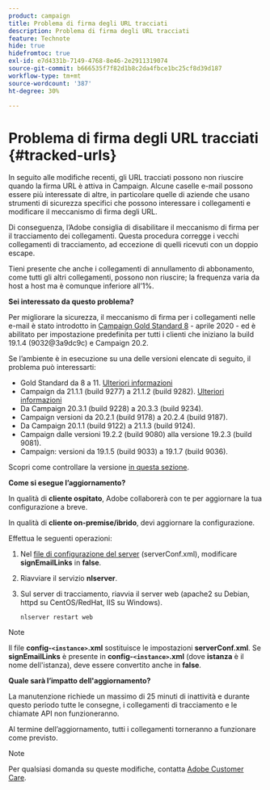 ```yaml
---
product: campaign
title: Problema di firma degli URL tracciati
description: Problema di firma degli URL tracciati
feature: Technote
hide: true
hidefromtoc: true
exl-id: e7d4331b-7149-4768-8e46-2e2911319074
source-git-commit: b666535f7f82d1b8c2da4fbce1bc25cf8d39d187
workflow-type: tm+mt
source-wordcount: '387'
ht-degree: 30%

---
```


# Problema di firma degli URL tracciati {#tracked-urls}



In seguito alle modifiche recenti, gli URL tracciati possono non riuscire quando la firma URL è attiva in Campaign. Alcune caselle e-mail possono essere più interessate di altre, in particolare quelle di aziende che usano strumenti di sicurezza specifici che possono interessare i collegamenti e modificare il meccanismo di firma degli URL.

Di conseguenza, l’Adobe consiglia di disabilitare il meccanismo di firma per il tracciamento dei collegamenti. Questa procedura corregge i vecchi collegamenti di tracciamento, ad eccezione di quelli ricevuti con un doppio escape.

Tieni presente che anche i collegamenti di annullamento di abbonamento, come tutti gli altri collegamenti, possono non riuscire; la frequenza varia da host a host ma è comunque inferiore all’1%.

**Sei interessato da questo problema?**

Per migliorare la sicurezza, il meccanismo di firma per i collegamenti nelle e-mail è stato introdotto in [Campaign Gold Standard 8](../../rn/using/gold-standard.md#gs8) - aprile 2020 - ed è abilitato per impostazione predefinita per tutti i clienti che iniziano la build 19.1.4 (9032@3a9dc9c) e Campaign 20.2.

Se l’ambiente è in esecuzione su una delle versioni elencate di seguito, il problema può interessarti:

* Gold Standard da 8 a 11. [Ulteriori informazioni](../../rn/using/gold-standard.md#gs-8)
* Campaign da 21.1.1 (build 9277) a 21.1.2 (build 9282). [Ulteriori informazioni](../../rn/using/latest-release.md)
* Da Campaign 20.3.1 (build 9228) a 20.3.3 (build 9234).
* Campaign versioni da 20.2.1 (build 9178) a 20.2.4 (build 9187).
* Da Campaign 20.1.1 (build 9122) a 21.1.3 (build 9124).
* Campaign dalle versioni 19.2.2 (build 9080) alla versione 19.2.3 (build 9081).
* Campaign: versioni da 19.1.5 (build 9033) a 19.1.7 (build 9036).


Scopri come controllare la versione [in questa sezione](../../platform/using/launching-adobe-campaign.md#getting-your-campaign-version).

**Come si esegue l’aggiornamento?**

In qualità di **cliente ospitato**, Adobe collaborerà con te per aggiornare la tua configurazione a breve.

In qualità di **cliente on-premise/ibrido**, devi aggiornare la configurazione.

Effettua le seguenti operazioni:

1. Nel [file di configurazione del server](../../installation/using/the-server-configuration-file.md) (serverConf.xml), modificare **signEmailLinks** in **false**.
1. Riavviare il servizio **nlserver**.
1. Sul server di tracciamento, riavvia il server web (apache2 su Debian, httpd su CentOS/RedHat, IIS su Windows).

   ```
   nlserver restart web
   ```

>[!NOTE]
>
>Il file **config-`<instance>`.xml** sostituisce le impostazioni **serverConf.xml**. Se **signEmailLinks** è presente in **config-`<instance>`.xml** (dove **istanza** è il nome dell&#39;istanza), deve essere convertito anche in **false**.
>

**Quale sarà l’impatto dell&#39;aggiornamento?**

La manutenzione richiede un massimo di 25 minuti di inattività e durante questo periodo tutte le consegne, i collegamenti di tracciamento e le chiamate API non funzioneranno.

Al termine dell’aggiornamento, tutti i collegamenti torneranno a funzionare come previsto.

>[!NOTE]
>
>Per qualsiasi domanda su queste modifiche, contatta [Adobe Customer Care](https://helpx.adobe.com/it/enterprise/admin-guide.html/enterprise/using/support-for-experience-cloud.ug.html).
>
